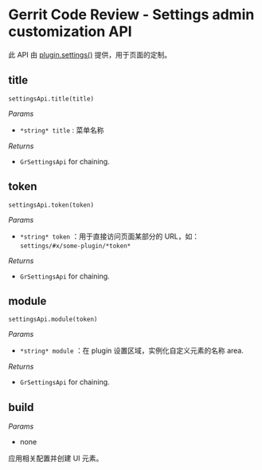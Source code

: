 # Gerrit Code Review - Settings admin customization API

此 API 由 [plugin.settings()](pg-plugin-dev.md) 提供，用于页面的定制。

## title
`settingsApi.title(title)`

_Params_
- `*string* title` : 菜单名称

_Returns_
- `GrSettingsApi` for chaining.

## token
`settingsApi.token(token)`

_Params_
- `*string* token` ：用于直接访问页面某部分的 URL，如：`settings/#x/some-plugin/*token*`

_Returns_
- `GrSettingsApi` for chaining.

## module
`settingsApi.module(token)`

_Params_
- `*string* module` ：在 plugin 设置区域，实例化自定义元素的名称
area.

_Returns_
- `GrSettingsApi` for chaining.

## build

_Params_
- none

应用相关配置并创建 UI 元素。

